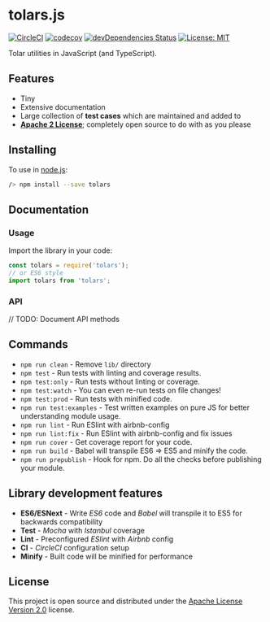 tolars.js
=========

[![CircleCI](https://circleci.com/gh/runningbeta/tolars.js/tree/master.svg?style=svg)](https://circleci.com/gh/runningbeta/tolars.js/tree/master)
[![codecov](https://codecov.io/gh/runningbeta/tolars.js/branch/master/graph/badge.svg)](https://codecov.io/gh/runningbeta/tolars.js)
[![devDependencies Status](https://david-dm.org/runningbeta/tolars.js/dev-status.svg)](https://david-dm.org/runningbeta/tolars.js?type=dev)
[![License: MIT](https://img.shields.io/badge/License-Apache2-blue.svg)](https://opensource.org/licenses/Apache-2.0)

Tolar utilities in JavaScript (and TypeScript).

Features
--------

- Tiny
- Extensive documentation
- Large collection of **test cases** which are maintained and added to
- **[Apache 2 License](./LICENSE)**; completely open source to do with as you please

Installing
----------

To use in [node.js](https://nodejs.org/):

```bash
/> npm install --save tolars
```

Documentation
-------------

### Usage

Import the library in your code:

```js
const tolars = require('tolars');
// or ES6 style
import tolars from 'tolars';
```

### API

// TODO: Document API methods

Commands
--------
- `npm run clean` - Remove `lib/` directory
- `npm test` - Run tests with linting and coverage results.
- `npm test:only` - Run tests without linting or coverage.
- `npm test:watch` - You can even re-run tests on file changes!
- `npm test:prod` - Run tests with minified code.
- `npm run test:examples` - Test written examples on pure JS for better understanding module usage.
- `npm run lint` - Run ESlint with airbnb-config
- `npm run lint:fix` - Run ESlint with airbnb-config and fix issues
- `npm run cover` - Get coverage report for your code.
- `npm run build` - Babel will transpile ES6 => ES5 and minify the code.
- `npm run prepublish` - Hook for npm. Do all the checks before publishing your module.

Library development features
----------------------------

- **ES6/ESNext** - Write _ES6_ code and _Babel_ will transpile it to ES5 for backwards compatibility
- **Test** - _Mocha_ with _Istanbul_ coverage
- **Lint** - Preconfigured _ESlint_ with _Airbnb_ config
- **CI** - _CircleCI_ configuration setup
- **Minify** - Built code will be minified for performance

License
-------

This project is open source and distributed under the [Apache License Version 2.0](./LICENSE) license.
